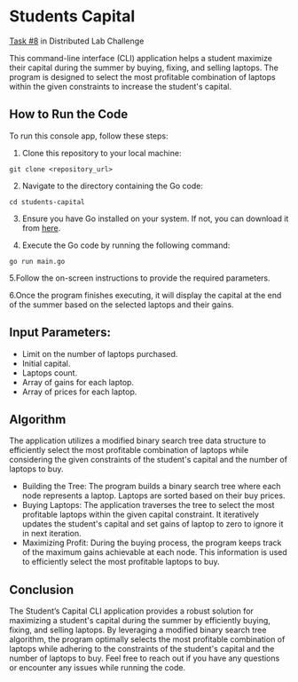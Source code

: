 # Students Capital
[Task #8](https://docs.google.com/document/d/1agfSo-UU_ONLyN5OUOQl_wIqhULtC5w9_fxyUCT9tNQ/edit?usp=sharing) in Distributed Lab Challenge

This command-line interface (CLI) application helps a student maximize their capital during the summer by buying, fixing, and selling laptops. The program is designed to select the most profitable combination of laptops within the given constraints to increase the student's capital.

## How to Run the Code

To run this console app, follow these steps:

1. Clone this repository to your local machine:

```
git clone <repository_url>
```

2. Navigate to the directory containing the Go code:

```
cd students-capital
```

3. Ensure you have Go installed on your system. If not, you can download it from [here](https://golang.org/dl/).

4. Execute the Go code by running the following command:

```
go run main.go
```

5.Follow the on-screen instructions to provide the required parameters.

6.Once the program finishes executing, it will display the capital at the end of the summer based on the selected laptops and their gains.

## Input Parameters:
  - Limit on the number of laptops purchased.
  - Initial capital.
  - Laptops count.
  - Array of gains for each laptop.
  - Array of prices for each laptop.

## Algorithm
The application utilizes a modified binary search tree data structure to efficiently select the most profitable combination of laptops while considering the given constraints of the student's capital and the number of laptops to buy.
  - Building the Tree: The program builds a binary search tree where each node represents a laptop. Laptops are sorted based on their buy prices.
  - Buying Laptops: The application traverses the tree to select the most profitable laptops within the given capital constraint. It iteratively updates the student's capital and set gains of laptop to zero to ignore it in next iteration.
  - Maximizing Profit: During the buying process, the program keeps track of the maximum gains achievable at each node. This information is used to efficiently select the most profitable laptops to buy.

## Conclusion
The Student’s Capital CLI application provides a robust solution for maximizing a student's capital during the summer by efficiently buying, fixing, and selling laptops. By leveraging a modified binary search tree algorithm, the program optimally selects the most profitable combination of laptops while adhering to the constraints of the student's capital and the number of laptops to buy. Feel free to reach out if you have any questions or encounter any issues while running the code.
